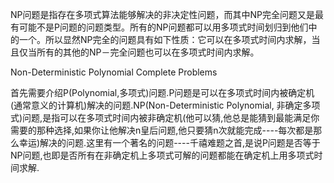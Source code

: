 NP问题是指存在多项式算法能够解决的非决定性问题，而其中NP完全问题又是最有可能不是P问题的问题类型。所有的NP问题都可以用多项式时间划归到他们中的一个。所以显然NP完全的问题具有如下性质：它可以在多项式时间内求解，当且仅当所有的其他的NP－完全问题也可以在多项式时间内求解。

Non-Deterministic Polynomial Complete Problems

首先需要介绍P(Polynomial,多项式)问题.P问题是可以在多项式时间内被确定机(通常意义的计算机)解决的问题.NP(Non-Deterministic Polynomial, 非确定多项式)问题,是指可以在多项式时间内被非确定机(他可以猜,他总是能猜到最能满足你需要的那种选择,如果你让他解决n皇后问题,他只要猜n次就能完成----每次都是那么幸运)解决的问题.这里有一个著名的问题----千禧难题之首,是说P问题是否等于NP问题,也即是否所有在非确定机上多项式可解的问题都能在确定机上用多项式时间求解.




